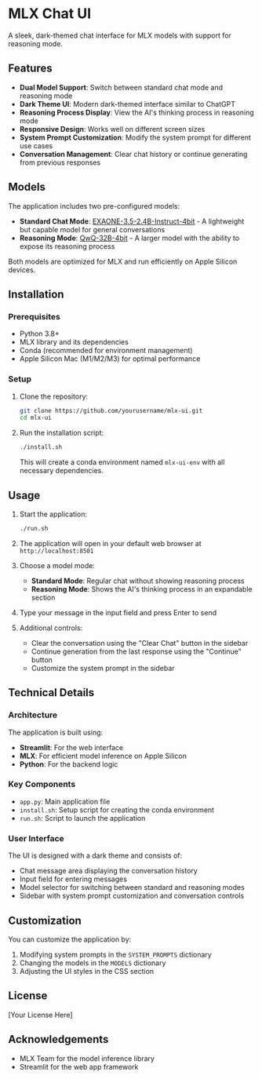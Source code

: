 # MLX Chat UI

A sleek, dark-themed chat interface for MLX models with support for reasoning mode.

## Features

- **Dual Model Support**: Switch between standard chat mode and reasoning mode
- **Dark Theme UI**: Modern dark-themed interface similar to ChatGPT
- **Reasoning Process Display**: View the AI's thinking process in reasoning mode
- **Responsive Design**: Works well on different screen sizes
- **System Prompt Customization**: Modify the system prompt for different use cases
- **Conversation Management**: Clear chat history or continue generating from previous responses

## Models

The application includes two pre-configured models:

- **Standard Chat Mode**: [EXAONE-3.5-2.4B-Instruct-4bit](https://huggingface.co/mlx-community/EXAONE-3.5-2.4B-Instruct-4bit) - A lightweight but capable model for general conversations
- **Reasoning Mode**: [QwQ-32B-4bit](https://huggingface.co/mlx-community/QwQ-32B-4bit) - A larger model with the ability to expose its reasoning process

Both models are optimized for MLX and run efficiently on Apple Silicon devices.

## Installation

### Prerequisites

- Python 3.8+
- MLX library and its dependencies
- Conda (recommended for environment management)
- Apple Silicon Mac (M1/M2/M3) for optimal performance

### Setup

1. Clone the repository:
   ```bash
   git clone https://github.com/yourusername/mlx-ui.git
   cd mlx-ui
   ```

2. Run the installation script:
   ```bash
   ./install.sh
   ```
   This will create a conda environment named `mlx-ui-env` with all necessary dependencies.

## Usage

1. Start the application:
   ```bash
   ./run.sh
   ```

2. The application will open in your default web browser at `http://localhost:8501`

3. Choose a model mode:
   - **Standard Mode**: Regular chat without showing reasoning process
   - **Reasoning Mode**: Shows the AI's thinking process in an expandable section

4. Type your message in the input field and press Enter to send

5. Additional controls:
   - Clear the conversation using the "Clear Chat" button in the sidebar
   - Continue generation from the last response using the "Continue" button
   - Customize the system prompt in the sidebar

## Technical Details

### Architecture

The application is built using:

- **Streamlit**: For the web interface
- **MLX**: For efficient model inference on Apple Silicon
- **Python**: For the backend logic

### Key Components

- `app.py`: Main application file
- `install.sh`: Setup script for creating the conda environment
- `run.sh`: Script to launch the application

### User Interface

The UI is designed with a dark theme and consists of:

- Chat message area displaying the conversation history
- Input field for entering messages
- Model selector for switching between standard and reasoning modes
- Sidebar with system prompt customization and conversation controls

## Customization

You can customize the application by:

1. Modifying system prompts in the `SYSTEM_PROMPTS` dictionary
2. Changing the models in the `MODELS` dictionary
3. Adjusting the UI styles in the CSS section

## License

[Your License Here]

## Acknowledgements

- MLX Team for the model inference library
- Streamlit for the web app framework
